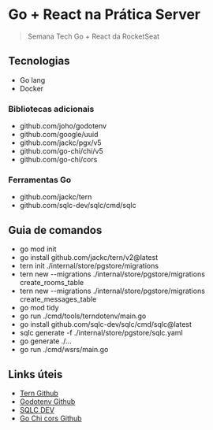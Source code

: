 # Go + React na Prática Server

> Semana Tech Go + React da RocketSeat

## Tecnologias

- Go lang
- Docker

### Bibliotecas adicionais

- github.com/joho/godotenv
- github.com/google/uuid
- github.com/jackc/pgx/v5
- github.com/go-chi/chi/v5
- github.com/go-chi/cors

### Ferramentas Go

- github.com/jackc/tern
- github.com/sqlc-dev/sqlc/cmd/sqlc

## Guia de comandos

- go mod init
- go install github.com/jackc/tern/v2@latest
- tern init ./internal/store/pgstore/migrations
- tern new --migrations ./internal/store/pgstore/migrations create_rooms_table
- tern new --migrations ./internal/store/pgstore/migrations create_messages_table
- go mod tidy
- go run ./cmd/tools/terndotenv/main.go
- go install github.com/sqlc-dev/sqlc/cmd/sqlc@latest
- sqlc generate -f ./internal/store/pgstore/sqlc.yaml
- go generate ./...
- go run ./cmd/wsrs/main.go

## Links úteis

- [Tern Github](https://github.com/jackc/tern)
- [Godotenv Github](https://github.com/joho/godotenv)
- [SQLC DEV](https://sqlc.dev/)
- [Go Chi cors Github](https://github.com/go-chi/cors)

